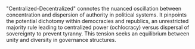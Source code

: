 
"Centralized-Decentralized" connotes the nuanced oscillation between concentration and dispersion of authority in political systems. It pinpoints the potential dichotomy within democracies and republics, an unrestricted majority rule leading to centralized power (ochlocracy) versus dispersal of sovereignty to prevent tyranny. This tension seeks an equilibrium between unity and diversity in governance structures.